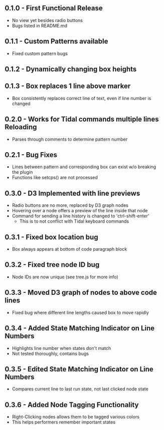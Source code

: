 ## 0.1.0 - First Functional Release
* No view yet besides radio buttons
* Bugs listed in README.md

## 0.1.1 - Custom Patterns available
* Fixed custom pattern bugs

## 0.1.2 - Dynamically changing box heights

## 0.1.3 - Box replaces 1 line above marker
* Box consistently replaces correct line of text, even if line number is changed

## 0.2.0 - Works for Tidal commands multiple lines Reloading
* Parses through comments to determine pattern number

## 0.2.1 - Bug Fixes
* Lines between pattern and corresponding box can exist w/o breaking the plugin
* Functions like setcps() are not processed

## 0.3.0 - D3 Implemented with line previews
* Radio buttons are no more, replaced by D3 graph nodes
* Hovering over a node offers a preview of the line inside that node
* Command for sending a line history is changed to 'ctrl-shift-enter'
  * This is to not conflict with Tidal keyboard commands

## 0.3.1 - Fixed box location bug
* Box always appears at bottom of code paragraph block

## 0.3.2 - Fixed tree node ID bug
* Node IDs are now unique (see tree.js for more info)

## 0.3.3 - Moved D3 graph of nodes to above code lines
* Fixed bug where different line lengths caused box to move rapidly

## 0.3.4 - Added State Matching Indicator on Line Numbers
* Highlights line number when states don't match
* Not tested thoroughly, contains bugs

## 0.3.5 - Edited State Matching Indicator on Line Numbers
* Compares current line to last run state, not last clicked node state

## 0.3.6 - Added Node Tagging Functionality
* Right-Clicking nodes allows them to be tagged various colors
* This helps performers remember important states
